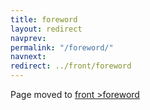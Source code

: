 ```yaml
---
title: foreword
layout: redirect
navprev: 
permalink: "/foreword/"
navnext: 
redirect: ../front/foreword
---
```


Page moved to [front >foreword](/front/foreword)
